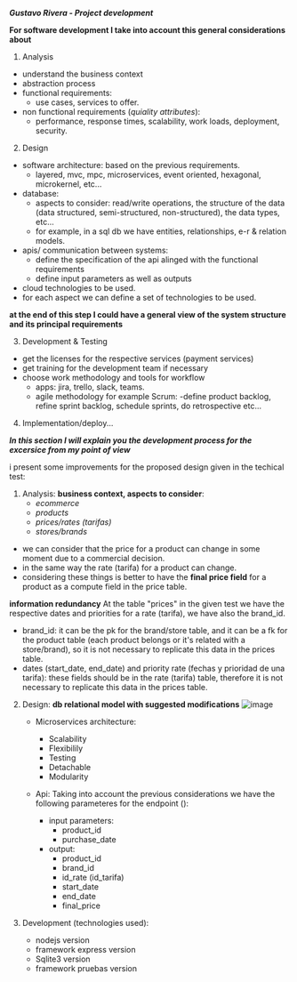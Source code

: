 ***Gustavo Rivera - Project development***

**For software development I take into account this general considerations about**

1. Analysis
  * understand the business context
  * abstraction process
  * functional requirements:
    * use cases, services to offer.
  * non functional requirements (*quiality attributes*):
    * performance, response times, scalability, work loads, deployment, security.

2. Design
  * software architecture: based on the previous requirements.
    * layered, mvc, mpc, microservices, event oriented, hexagonal, microkernel, etc...
  * database:
    * aspects to consider: read/write operations, the structure of the data (data structured, semi-structured, non-structured), the data types, etc...
    * for example, in a sql db we have entities, relationships, e-r & relation models.
  * apis/ communication between systems:
    * define the specification of the api alinged with the functional requirements
    * define input parameters as well as outputs
  * cloud technologies to be used.
  * for each aspect we can define a set of technologies to be used.
    
**at the end of this step I could have a general view of the system structure and its principal requirements**

3. Development & Testing
  * get the licenses for the respective services (payment services)
  * get training for the development team if necessary
  * choose work methodology and tools for workflow
    * apps: jira, trello, slack, teams.
    * agile methodology for example Scrum:
      -define product backlog, refine sprint backlog, schedule sprints, do retrospective etc...

4. Implementation/deploy...

***In this section I will explain you the development process for the excersice from my point of view***

i present some improvements for the proposed design given in the techical test:

1. Analysis:
   **business context, aspects to consider**:
    * *ecommerce*
    * *products*
    * *prices/rates (tarifas)*
    * *stores/brands*
  * we can consider that the price for a product can change in some moment due to a commercial decision.
  * in the same way the rate (tarifa) for a product can change.
  * considering these things is better to have the **final price field** for a product as a compute field in the price table.

   **information redundancy**
   At the table "prices" in the given test we have the respective dates and priorities for a rate (tarifa), we have also the brand_id.
   * brand_id: it can be the pk for the brand/store table, and it can be a fk for the product table (each product belongs or it's related with a store/brand), so it is not necessary to replicate this data in the prices table.
   * dates (start_date, end_date) and priority rate (fechas y prioridad de una tarifa): these fields should be in the rate (tarifa) table, therefore it is not necessary to replicate this data in the prices table.

2. Design:
   **db relational model with suggested modifications**
     ![image](https://github.com/user-attachments/assets/ee5f5430-5149-4372-baae-379e6bd084de)
   
   * Microservices architecture:
     * Scalability
     * Flexibilily
     * Testing
     * Detachable
     * Modularity
       
   * Api:
     Taking into account the previous considerations we have the following parameteres for the endpoint ():
        * input parameters:
           * product_id
           * purchase_date
        * output:
           * product_id
           * brand_id
           * id_rate (id_tarifa)
           * start_date
           * end_date
           * final_price
         
3. Development (technologies used):
   * nodejs version
   * framework express version
   * Sqlite3 version
   * framework pruebas version
 



